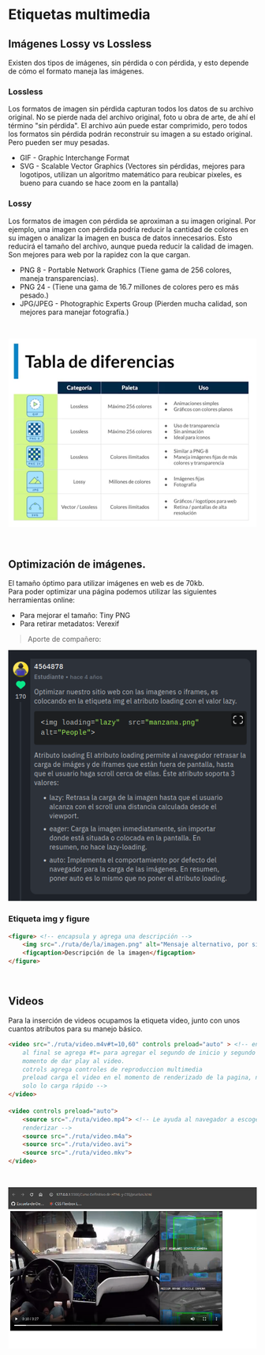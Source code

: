 # Etiquetas multimedia

## Imágenes Lossy vs Lossless

Existen dos tipos de imágenes, sin pérdida o con pérdida, y esto depende de cómo el formato maneja las imágenes.

### Lossless

Los formatos de imagen sin pérdida capturan todos los datos de su archivo original. No se pierde nada del archivo original, foto u obra de arte, de ahí el término "sin pérdida". El archivo aún puede estar comprimido, pero todos los formatos sin pérdida podrán reconstruir su imagen a su estado original. Pero pueden ser muy pesadas.

- GIF - Graphic Interchange Format
- SVG - Scalable Vector Graphics (Vectores sin pérdidas, mejores para logotipos, utilizan un algoritmo matemático para reubicar pixeles, es bueno para cuando se hace zoom en la pantalla)

### Lossy

Los formatos de imagen con pérdida se aproximan a su imagen original. Por ejemplo, una imagen con pérdida podría reducir la cantidad de colores en su imagen o analizar la imagen en busca de datos innecesarios. Esto reducirá el tamaño del archivo, aunque pueda reducir la calidad de imagen. Son mejores para web por la rapidez con la que cargan.

- PNG 8 - Portable Network Graphics (Tiene gama de 256 colores, maneja transparencias).  
- PNG 24 - (Tiene una gama de 16.7 millones de colores pero es más pesado.)
- JPG/JPEG - Photographic Experts Group (Pierden mucha calidad, son mejores para manejar fotografía.) 

<br>

![tabla-diferencias](./assets/images/tabla-diferencias.png)

<br>

## Optimización de imágenes.

El tamaño óptimo para utilizar imágenes en web es de 70kb.  
Para poder optimizar una página podemos utilizar las siguientes herramientas online:

- Para mejorar el tamaño: Tiny PNG
- Para retirar metadatos: Verexif

> Aporte de compañero: 

![aporte1](./assets/images/aporte1.png)

### Etiqueta img y figure

```html
<figure> <!-- encapsula y agrega una descripción -->
    <img src="./ruta/de/la/imagen.png" alt="Mensaje alternativo, por si no carga la imagen">
    <figcaption>Descripción de la imagen</figcaption>
</figure>
```
<br>

## Videos

Para la inserción de videos ocupamos la etiqueta video, junto con unos cuantos atributos para su manejo básico.

```html
<video src="./ruta/video.m4v#t=10,60" controls preload="auto" > <!-- en la parte de la ruta del video, 
    al final se agrega #t= para agregar el segundo de inicio y segundo de finalizacion de reproduccion al
    momento de dar play al video.
    cotrols agrega controles de reproduccion multimedia
    preload carga el video en el momento de renderizado de la pagina, no lo reproduce automaticamente
    solo lo carga rápido -->
</video>

<video controls preload="auto">
    <source src="./ruta/video.mp4"> <!-- Le ayuda al navegador a escoger los tipo de video que pueda
    renderizar -->
    <source src="./ruta/video.m4a">
    <source src="./ruta/video.avi">
    <source src="./ruta/video.mkv">
</video>
```

<br>

![video](./assets/images/video.png)